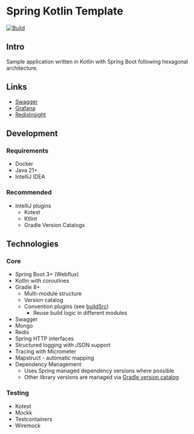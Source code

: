 # Spring Kotlin Template

[![Build](https://github.com/martin-tarjanyi/spring-kotlin-template/actions/workflows/build.yml/badge.svg)](https://github.com/martin-tarjanyi/spring-kotlin-template/actions/workflows/build.yml)

## Intro

Sample application written in Kotlin with Spring Boot following hexagonal architecture.

## Links

* [Swagger](http://localhost:8080/swagger-ui.html)
* [Grafana](http://localhost:3000)
* [RedisInsight](http://localhost:5540)

## Development

### Requirements

* Docker
* Java 21+
* IntelliJ IDEA

### Recommended

* IntelliJ plugins
    * Kotest
    * Ktlint
    * Gradle Version Catalogs

## Technologies

### Core

* Spring Boot 3+ (Webflux)
* Kotlin with coroutines
* Gradle 8+
    * Multi-module structure
    * Version catalog
    * Convention plugins (see [buildSrc](buildSrc/src/main/kotlin))
        * Reuse build logic in different modules
* Swagger
* Mongo
* Redis
* Spring HTTP interfaces
* Structured logging with JSON support
* Tracing with Micrometer
* Mapstruct - automatic mapping
* Dependency Management
    * Uses Spring managed dependency versions where possible
    * Other library versions are managed via [Gradle version catalog](gradle/libs.versions.toml)

### Testing

* Kotest
* Mockk
* Testcontainers
* Wiremock
